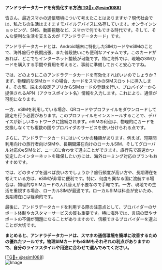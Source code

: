**アンドラデータカードを有効化する方法[[TG💪+ @esim1088](https://t.me/s/esim1088)]**

皆さん、最近スマホの通信環境について考えたことはありますか？現代社会では、私たちの生活はますますモバイルデバイスに依存しています。オンラインショッピング、SNS、動画視聴など、スマホで何でもできる時代です。そして、そんな便利な生活を支えるのが「アンドラデータカード」です。

アンドラデータカードとは、Android端末に特化したSIMカードやeSIMのことで、海外旅行や長期出張、また普段使いにも便利なアイテムです。このカードがあれば、どこでもインターネット接続が可能です。特に海外では、現地のSIMカードを購入する手間や費用を考えると、事前に準備しておくと安心ですね。

では、どのようにこのアンドラデータカードを有効化すればいいのでしょうか？まず、物理的なSIMカードの場合、カードをスマホのSIMスロットに挿入します。その際、端末の設定アプリからSIMカードの登録を行い、プロバイダーから提供されるAPN（アクセスポイント名）情報を入力します。これにより、通信が可能になります。

一方、eSIMを利用している場合、QRコードやプロファイルをダウンロードして設定を行う必要があります。このプロファイルをインストールすることで、デバイスが新しいネットワークに接続されます。eSIMの利点は、物理的にカードを交換しなくても複数の国やプロバイダのサービスを使い分けられる点です。

さらに、アンドラデータカードにはいくつかの種類があります。例えば、短期間利用向けの旅行者向けSIMや、長期間滞在向けのローカルSIM、そしてグローバル対応のeSIMなど、ニーズに合わせて選ぶことができます。旅行先で高速かつ安定したインターネットを確保したい方には、海外ローミング対応のプランもおすすめです。

では、どのタイプを選べば良いのでしょうか？旅行頻度が高い方や、長期滞在を考えている方は、eSIMが非常に便利です。特に、何度も異なる国に渡航する場合は、物理的なSIMカードの入れ替えが不要なので手軽です。一方、現地での生活を重視する場合、ローカルSIMが最適です。ローカルSIMは料金が安いため、長期滞在には経済的です。

最後に、アンドラデータカードを利用する際の注意点として、プロバイダーのサポート体制やカスタマーサービスの質も重要です。特に海外では、言語の壁やサポートの不備が問題になることがありますので、信頼できるプロバイダーを選ぶことが大切です。

**まとめると、アンドラデータカードは、スマホの通信環境を簡単に改善するための優れたツールです。物理SIMカードもeSIMもそれぞれの利点がありますので、自分のライフスタイルや用途に合わせて選んでみてください。**

[[TG💪+ @esim1088](https://t.me/s/esim1088)]  
![Image](https://i.postimg.cc/Y0z9fWf4/image.png)